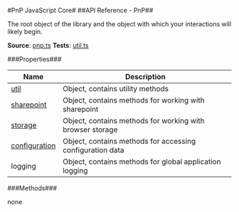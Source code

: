 #PnP JavaScript Core#
##API Reference - PnP##

The root object of the library and the object with which your interactions will likely begin.

**Source**: [pnp.ts](../../src/pnp.ts)
**Tests**: [util.ts](../../src/pnp.test.ts)

###Properties###

Name | Description
---- | -----------
[util](utils/util.md) | Object, contains utility methods
[sharepoint](sharepoint/sharepoint.md)  | Object, contains methods for working with sharepoint
[storage](utils/storage.md) | Object, contains methods for working with browser storage
[configuration](configuration/configuration.md)  | Object, contains methods for accessing configuration data
logging  | Object, contains methods for global application logging

###Methods###

none